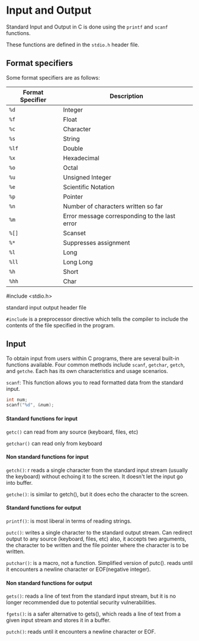 # Input and Output

Standard Input and Output in C is done using the `printf` and `scanf` functions.

These functions are defined in the `stdio.h` header file.

## Format specifiers

Some format specifiers are as follows:

| Format Specifier | Description                                   |
| ---------------- | --------------------------------------------- |
| `%d`             | Integer                                       |
| `%f`             | Float                                         |
| `%c`             | Character                                     |
| `%s`             | String                                        |
| `%lf`            | Double                                        |
| `%x`             | Hexadecimal                                   |
| `%o`             | Octal                                         |
| `%u`             | Unsigned Integer                              |
| `%e`             | Scientific Notation                           |
| `%p`             | Pointer                                       |
| `%n`             | Number of characters written so far           |
| `%m`             | Error message corresponding to the last error |
| `%[]`            | Scanset                                       |
| `%*`             | Suppresses assignment                         |
| `%l`             | Long                                          |
| `%ll`            | Long Long                                     |
| `%h`             | Short                                         |
| `%hh`            | Char                                          |

#include <stdio.h>

standard input output header file

`#include` is a preprocessor directive which tells the compiler to include the contents of the file specified in the
program.

## Input

To obtain input from users within C programs, there are several built-in functions available. Four common methods
include `scanf`, `getchar`, `getch`, and `getche`. Each has its own characteristics and usage scenarios.

`scanf`: This function allows you to read formatted data from the standard input.

```C
int num;
scanf("%d", &num);
```


#### Standard functions for input

`getc()` can read from any source (keyboard, files, etc)

`getchar()` can read only from keyboard


#### Non standard functions for input

`getch()`: r reads a single character from the standard input stream (usually the keyboard) without echoing it to the screen. It doesn't let the input go into buffer. 

`getche()`: is similar to getch(), but it does echo the character to the screen.

#### Standard functions for output

`printf()`: is most liberal in terms of reading strings.

`putc()`: writes a single character to the standard output stream. Can redirect output to any source (keyboard, files, etc) also, it accepts two arguments, the character to be written and the file pointer where the character is to be written.

`putchar()`: is a macro, not a function. Simplified version of putc(). reads until it encounters a newline character or EOF(negative integer).

#### Non standard functions for output

`gets()`: reads a line of text from the standard input stream, but it is no longer recommended due to potential security vulnerabilities.

`fgets()`: is a safer alternative to gets(), which reads a line of text from a given input stream and stores it in a buffer.

`putch()`: reads until it encounters a newline character or EOF.

